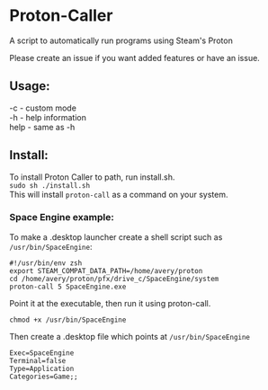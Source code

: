 # Proton-Caller
A script to automatically run programs using Steam's Proton


Please create an issue if you want added features or have an issue.

## Usage:

-c \- custom mode<br>
-h \- help information<br>
help \- same as -h

## Install:

   To install Proton Caller to path, run install.sh.<br>
   `sudo sh ./install.sh`<br>
   This will install `proton-call` as a command on your system.<br>

### Space Engine example:
   To make a .desktop launcher create a shell script such as `/usr/bin/SpaceEngine`:
   ```
   #!/usr/bin/env zsh
   export STEAM_COMPAT_DATA_PATH=/home/avery/proton
   cd /home/avery/proton/pfx/drive_c/SpaceEngine/system
   proton-call 5 SpaceEngine.exe
   ```
   Point it at the executable, then run it using proton-call.
   ```
   chmod +x /usr/bin/SpaceEngine
   ```
   
   Then create a .desktop file which points at `/usr/bin/SpaceEngine`
   ```
   Exec=SpaceEngine
   Terminal=false
   Type=Application
   Categories=Game;;
   ```